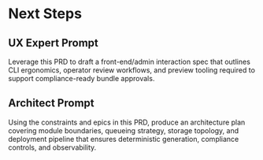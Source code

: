 # Next Steps

## UX Expert Prompt
Leverage this PRD to draft a front-end/admin interaction spec that outlines CLI ergonomics, operator review workflows, and preview tooling required to support compliance-ready bundle approvals.

## Architect Prompt
Using the constraints and epics in this PRD, produce an architecture plan covering module boundaries, queueing strategy, storage topology, and deployment pipeline that ensures deterministic generation, compliance controls, and observability.
